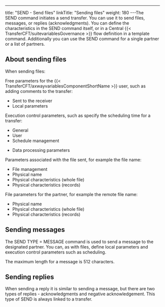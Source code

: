 ---
title: "SEND - Send files"
linkTitle: "Sending files"
weight: 180
---The SEND command initiates a send transfer. You can use it to send files, messages, or replies (acknowledgments). You can define the characteristics in the SEND command itself, or in a Central {{< TransferCFT/suitevariablesGovernance  >}} flow definition in a template command. Additionally you can use the SEND command for a single partner or a list of partners.

## About sending files

When sending files:

Free parameters
for the {{< TransferCFT/axwayvariablesComponentShortName  >}} user, such as adding comments to the transfer:

* Sent to the
    receiver
* Local parameters

Execution control
parameters, such as specify the scheduling time for a transfer:

* General
* User
* Schedule management

<!-- -->

* Data processing
    parameters

Parameters associated
with the file sent, for example the file name:

* File management
* Physical name
* Physical characteristics
    (whole file)
* Physical characteristics
    (records)

File parameters
for the partner, for example the remote file name:

* Physical name
* Physical characteristics
    (whole file)
* Physical characteristics
    (records)

## Sending messages

The SEND TYPE = MESSAGE command is used to send a message to the designated
partner. You can, as with files, define local parameters and execution control
parameters such as scheduling.

The maximum length for a message is 512 characters.

## Sending replies

When sending a reply it is similar to sending a message, but there are two types of replies - acknowledgments and negative acknowledgement. This type of SEND is always linked to a transfer.
